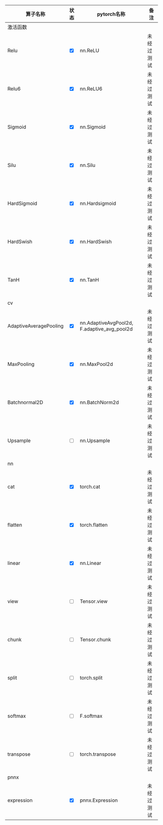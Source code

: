 | 算子名称               | 状态                             | pytorch名称                                   | 备注       |
| ---------------------- | -------------------------------- | --------------------------------------------- | ---------- |
| 激活函数               |
| Relu                   | <input type="checkbox" checked>  | nn.ReLU                                       | 未经过测试 |
| Relu6                  | <input type="checkbox" checked>  | nn.ReLU6                                      | 未经过测试 |
| Sigmoid                | <input type="checkbox" checked>  | nn.Sigmoid                                    | 未经过测试 |
| Silu                   | <input type="checkbox" checked>  | nn.Silu                                       | 未经过测试 |
| HardSigmoid            | <input type="checkbox" checked>  | nn.Hardsigmoid                                | 未经过测试 |
| HardSwish              | <input type="checkbox" checked>  | nn.HardSwish                                  | 未经过测试 |
| TanH                   | <input type="checkbox" checked>  | nn.TanH                                       | 未经过测试 |
| cv                     |
| AdaptiveAveragePooling | <input type="checkbox"  checked> | nn.AdaptiveAvgPool2d,   F.adaptive_avg_pool2d | 未经过测试 |
| MaxPooling             | <input type="checkbox"  checked> | nn.MaxPool2d                                  | 未经过测试 |
| Batchnormal2D          | <input type="checkbox"  checked> | nn.BatchNorm2d                                | 未经过测试 |
| Upsample               | <input type="checkbox"  >        | nn.Upsample                                   | 未经过测试 |
| nn                     |
| cat                    | <input type="checkbox"  checked> | torch.cat                                     | 未经过测试 |
| flatten                | <input type="checkbox"  checked> | torch.flatten                                 | 未经过测试 |
| linear                 | <input type="checkbox"  checked> | nn.Linear                                     | 未经过测试 |
| view                   | <input type="checkbox"  >        | Tensor.view                                   | 未经过测试 |
| chunk                  | <input type="checkbox"  >        | Tensor.chunk                                  | 未经过测试 |
| split                  | <input type="checkbox"  >        | torch.split                                   | 未经过测试 |
| softmax                | <input type="checkbox"  >        | F.softmax                                     | 未经过测试 |
| transpose              | <input type="checkbox"  >        | torch.transpose                               | 未经过测试 |
| pnnx                   |
| expression             | <input type="checkbox"  checked> | pnnx.Expression                               | 未经过测试 |
